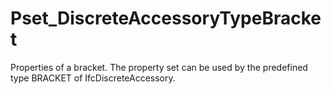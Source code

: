 # Pset_DiscreteAccessoryTypeBracket

Properties of a bracket. The property set can be used by the predefined type BRACKET of IfcDiscreteAccessory.<!-- end of definition -->
